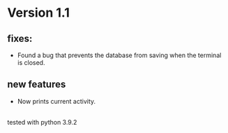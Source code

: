# Version 1.1
## fixes:
* Found a bug that prevents the database from saving when the terminal is closed.
## new features
* Now prints current activity.
<br>
tested with python 3.9.2
